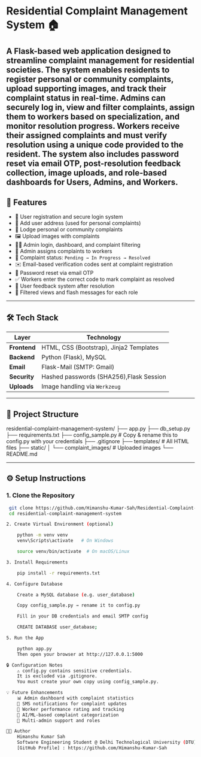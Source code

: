 # Residential Complaint Management System 🏠

A **Flask-based web application** designed to streamline complaint management for residential societies. The system enables residents to register personal or community complaints, upload supporting images, and track their complaint status in real-time. Admins can securely log in, view and filter complaints, assign them to workers based on specialization, and monitor resolution progress. Workers receive their assigned complaints and must verify resolution using a unique code provided to the resident. The system also includes password reset via email OTP, post-resolution feedback collection, image uploads, and role-based dashboards for Users, Admins, and Workers.
---

## 🔧 Features

- 🔐 User registration and secure login system
- 📍 Add user address (used for personal complaints)
- 📝 Lodge personal or community complaints
- 🖼️ Upload images with complaints
- 🧑‍💼 Admin login, dashboard, and complaint filtering
- 👷 Admin assigns complaints to workers
- 🔄 Complaint status: `Pending → In Progress → Resolved`
- ✉️ Email-based verification codes sent at complaint registration
- 🔐 Password reset via email OTP
- ✅ Workers enter the correct code to mark complaint as resolved
- 💬 User feedback system after resolution
- 🔎 Filtered views and flash messages for each role

---

## 🛠️ Tech Stack

| Layer        | Technology                              |
|--------------|-----------------------------------------|
| **Frontend** | HTML, CSS (Bootstrap), Jinja2 Templates |
| **Backend**  | Python (Flask), MySQL                   |
| **Email**    | Flask-Mail (SMTP: Gmail)                |
| **Security** | Hashed passwords (SHA256),Flask Session |
| **Uploads**  | Image handling via  `Werkzeug`          |

---

## 📁 Project Structure

residential-complaint-management-system/
├── app.py
├── db_setup.py
├── requirements.txt
├── config_sample.py # Copy & rename this to config.py with your credentials
├── .gitignore
├── templates/ # All HTML files
├── static/
│ └── complaint_images/ # Uploaded images
└── README.md

---

## ⚙️ Setup Instructions

### 1. Clone the Repository
```bash
 git clone https://github.com/Himanshu-Kumar-Sah/Residential-Complaint-Management-System.git
 cd residential-complaint-management-system

2. Create Virtual Environment (optional)

    python -m venv venv
    venv\Scripts\activate   # On Windows

    source venv/bin/activate  # On macOS/Linux

3. Install Requirements

    pip install -r requirements.txt

4. Configure Database

    Create a MySQL database (e.g. user_database)

    Copy config_sample.py → rename it to config.py

    Fill in your DB credentials and email SMTP config

    CREATE DATABASE user_database;

5. Run the App

    python app.py
    Then open your browser at http://127.0.0.1:5000

🔒 Configuration Notes
    ⚠️ config.py contains sensitive credentials.
    It is excluded via .gitignore.
    You must create your own copy using config_sample.py.

💡 Future Enhancements
    📊 Admin dashboard with complaint statistics
    📱 SMS notifications for complaint updates
    🌟 Worker performance rating and tracking
    🧠 AI/ML-based complaint categorization
    🔐 Multi-admin support and roles

👨‍💻 Author
    Himanshu Kumar Sah
    Software Engineering Student @ Delhi Technological University (DTU)
    [GitHub Profile] : https://github.com/Himanshu-Kumar-Sah


